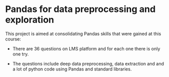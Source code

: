 # Pandas for data preprocessing and exploration

This project is aimed at consolidating Pandas skills that were gained at this course:

* There are 36 questions on LMS platform and for each one there is only one try.

* The questions include deep data preprocessing, data extraction and and a lot of python code using Pandas and standard libraries.
